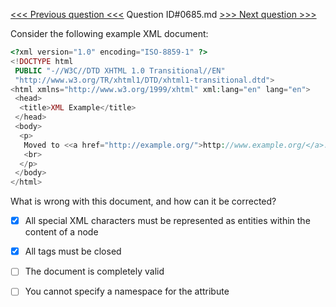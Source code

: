 [<<< Previous question <<<](0684.md)  Question ID#0685.md  [>>> Next question >>>](0686.md) 

Consider the following example XML document:

```php
<?xml version="1.0" encoding="ISO-8859-1" ?>
<!DOCTYPE html
 PUBLIC "-//W3C//DTD XHTML 1.0 Transitional//EN"
 "http://www.w3.org/TR/xhtml1/DTD/xhtml1-transitional.dtd">
<html xmlns="http://www.w3.org/1999/xhtml" xml:lang="en" lang="en">
 <head>
  <title>XML Example</title>
 </head>
 <body>
  <p>
   Moved to <<a href="http://example.org/">http://www.example.org/</a>.>
   <br>
  </p>
 </body>
</html>
```
What is wrong with this document, and how can it be corrected?

- [x] All special XML characters must be represented as entities within the content of a node

- [x] All tags must be closed

- [ ] The document is completely valid

- [ ] You cannot specify a namespace for the <html> attribute

